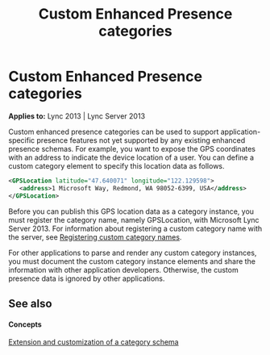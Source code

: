 ﻿---
title: Custom Enhanced Presence categories
TOCTitle: Custom Enhanced Presence categories
ms:assetid: 4864d4a2-0a82-4198-ba85-579d8e3a8acf
ms:mtpsurl: https://msdn.microsoft.com/library/Dn454684(v=office.15)
ms:contentKeyID: 57093244
ms.date: 07/24/2014
mtps_version: v=office.15
dev_langs:
- xml
---

# Custom Enhanced Presence categories


**Applies to:** Lync 2013 | Lync Server 2013

Custom enhanced presence categories can be used to support application-specific presence features not yet supported by any existing enhanced presence schemas. For example, you want to expose the GPS coordinates with an address to indicate the device location of a user. You can define a custom category element to specify this location data as follows.

```xml
<GPSLocation latitude="47.640071" longitude="122.129598">
   <address>1 Microsoft Way, Redmond, WA 98052-6399, USA</address>
</GPSLocation>
```

Before you can publish this GPS location data as a category instance, you must register the category name, namely GPSLocation, with Microsoft Lync Server 2013. For information about registering a custom category name with the server, see [Registering custom category names](registering-custom-category-names.md).

For other applications to parse and render any custom category instances, you must document the custom category instance elements and share the information with other application developers. Otherwise, the custom presence data is ignored by other applications.

## See also

#### Concepts

[Extension and customization of a category schema](extension-and-customization-of-a-category-schema.md)

